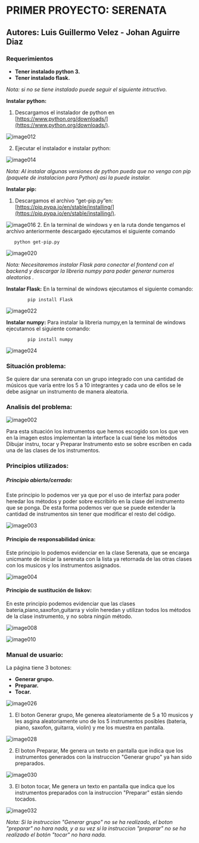 # PRIMER PROYECTO: SERENATA
## Autores: Luis Guillermo Velez - Johan Aguirre Diaz

### Requerimientos
* **Tener instalado python 3.**
* **Tener instalado  flask.**

_Nota: si no se tiene instalado puede seguir el siguiente intructivo._ 


**Instalar python:**
1. Descargamos el instalador de python en [https://www.python.org/downloads/](https://www.python.org/downloads/).

![image012](imagenes/image012.gif)

2. Ejecutar el instalador e instalar python:

![image014](imagenes/image014.gif)


_Nota: Al instalar algunas versiones de python pueda que no venga con pip (paquete de instalacion para Python) asi la puede instalar._

**Instalar pip:**

1. Descargamos el archivo “get-pip.py”en: [https://pip.pypa.io/en/stable/installing/](https://pip.pypa.io/en/stable/installing/).

![image016](imagenes/image016.gif)
2. En la terminal de windows y en la ruta donde tengamos el archivo anteriormente descargado ejecutamos el siguiente comando

       python get-pip.py
     
![image020](imagenes/image020.gif)

_Nota: Necesitaremos instalar Flask para conectar el frontend con el backend y  descargar la libreria numpy para poder generar numeros aleatorios ._

**Instalar Flask:**
En la terminal de windows ejecutamos el siguiente comando:

            pip install Flask
            
  ![image022](imagenes/image022.gif)
            
**Instalar numpy:**
Para instalar la libreria numpy,en la terminal de windows ejecutamos el siguiente comando:

            pip install numpy
            
   ![image024](imagenes/image024.gif)
   
### Situación problema:
Se quiere dar una serenata con un grupo integrado  con una cantidad de  músicos que varía entre los 5 a 10 integrantes y cada uno de ellos se le debe asignar un instrumento  de manera aleatoria.

### Analisis del problema:

![image002](imagenes/image002.gif)

Para esta situación los instrumentos que hemos escogido son los que ven en la imagen estos implementan  la interface la cual tiene los métodos Dibujar instru, tocar y Preparar Instrumento esto se sobre escriben en cada una de las clases de los instrumentos. 

### Principios utilizados:
##### Principio abierto/cerrado:
Este principio lo podemos ver ya que por el uso de interfaz para poder heredar los métodos  y poder sobre escribirlo en la clase del instrumento que se ponga. De esta forma podemos ver que se puede extender la cantidad de instrumentos sin tener que modificar el resto del código.

![image003](imagenes/image003.png)

#### Principio de responsabilidad única:
Este principio lo podemos evidenciar en la clase Serenata, que se encarga unicmante de iniciar la serenata con la lista ya retornada de las otras clases con los musicos y los instrumentos asignados.

![image004](imagenes/image005.png)

#### Principio de sustitución de liskov:
En este principio podemos evidenciar que las clases bateria,piano,saxofon,guitarra y violin heredan y utilizan todos los métodos de la clase instrumento, y no sobra ningún método.

![image008](imagenes/image008.gif)

![image010](imagenes/image010.gif)

### Manual de usuario:
La página tiene 3 botones:
* **Generar grupo.**
* **Preparar.**
* **Tocar.**

![image026](imagenes/image026.jpg)

1. El boton Generar grupo, Me generea aleatoriamente de 5 a 10 musicos y les asgina aleatoriamente uno de los 5 instrumentos posibles (bateria, piano, saxofon, guitarra, violin) y me los muestra en pantalla.

![image028](imagenes/image028.jpg)

2. El boton Preparar, Me genera un texto en pantalla que indica que los instrumentos generados con la instruccion "Generar grupo" ya han sido preparados.

![image030](imagenes/image030.jpg)

3. El boton tocar, Me genera un texto en pantalla que indica que los instrumentos preparados con la instruccion "Preparar" están siendo tocados.

![image032](imagenes/image032.jpg)

_Nota: Si la instruccion "Generar grupo" no se ha realizado, el boton "preparar" no hara nada, y a su vez si la instruccion "preparar" no se ha realizado el botón "tocar" no hara nada._
